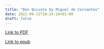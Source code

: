 ```yaml
---
title: "Don Quixote by Miguel de Cervantes"
date: 2022-09-11T10:24:24+01:00
draft: false
---
```


[Link to PDF](/books/don_quixote.pdf)

[Link to epub](/books/don_quixote.epub)

